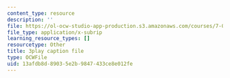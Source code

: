```yaml
---
content_type: resource
description: ''
file: https://ol-ocw-studio-app-production.s3.amazonaws.com/courses/7-016-introductory-biology-fall-2018/13afdb8d89035e2b9847433ce8e012fe_fWt9yHslDo.vtt
file_type: application/x-subrip
learning_resource_types: []
resourcetype: Other
title: 3play caption file
type: OCWFile
uid: 13afdb8d-8903-5e2b-9847-433ce8e012fe
---
```

